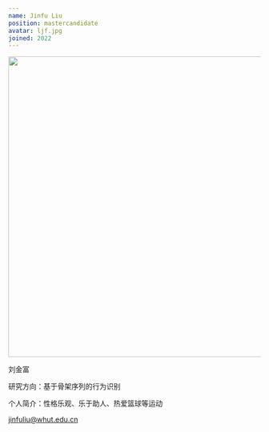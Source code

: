 ```yaml
---
name: Jinfu Liu
position: mastercandidate
avatar: ljf.jpg
joined: 2022
---
```


<img width="600" src="{{site.baseurl}}/images/people/{{page.avatar}}">

刘金富

研究方向：基于骨架序列的行为识别

个人简介：性格乐观、乐于助人、热爱篮球等运动


jinfuliu@whut.edu.cn
